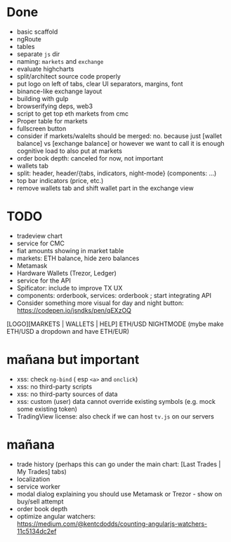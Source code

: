 # Done

* basic scaffold
* ngRoute
* tables
* separate `js` dir
* naming: `markets` and `exchange`
* evaluate highcharts
* split/architect source code properly
* put logo on left of tabs, clear UI separators, margins, font
* binance-like exchange layout
* building with gulp
* browserifying deps, web3
* script to get top eth markets from cmc
* Proper table for markets
* fullscreen button
* consider if markets/walelts should be merged: no. because just [wallet balance] vs [exchange balance] or however we want to call it is enough cognitive load to also put at markets
* order book depth: canceled for now, not important
* wallets tab
* split: header, header/{tabs, indicators, night-mode} (components: ...)
* top bar indicators (price, etc.)
* remove wallets tab and shift wallet part in the exchange view

# TODO
* tradeview chart
* service for CMC
* fiat amounts showing in market table
* markets: ETH balance, hide zero balances
* Metamask
* Hardware Wallets (Trezor, Ledger)
* service for the API
* Spificator: include to improve TX UX
* components: orderbook, services: orderbook ; start integrating API
* Consider something more visual for day and night button: https://codepen.io/jsndks/pen/qEXzOQ


[LOGO][MARKETS | WALLETS | HELP]          ETH/USD  NIGHTMODE
(mybe make ETH/USD a dropdown and have ETH/EUR)

# mañana but important

* xss: check `ng-bind` ( esp `<a>` and `onclick`)
* xss: no third-party scripts
* xss: no third-party sources of data
* xss: custom (user) data cannot override existing symbols (e.g. mock some existing token)
* TradingView license: also check if we can host `tv.js` on our servers

# mañana
* trade history (perhaps this can go under the main chart: [Last Trades | My Trades] tabs)
* localization
* service worker 
* modal dialog explaining you should use Metamask or Trezor - show on buy/sell attempt
* order book depth
* optimize angular watchers: https://medium.com/@kentcdodds/counting-angularjs-watchers-11c5134dc2ef
